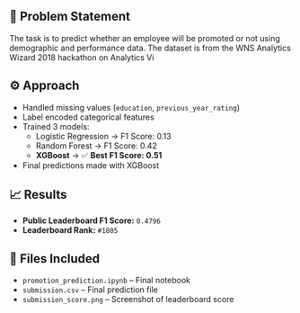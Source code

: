 ## 🎯 Problem Statement

The task is to predict whether an employee will be promoted or not using demographic and performance data. The dataset is from the WNS Analytics Wizard 2018 hackathon on Analytics Vi

## ⚙️ Approach

- Handled missing values (`education`, `previous_year_rating`)
- Label encoded categorical features
- Trained 3 models:
  - Logistic Regression → F1 Score: 0.13
  - Random Forest → F1 Score: 0.42
  - **XGBoost** → ✅ **Best F1 Score: 0.51**
- Final predictions made with XGBoost

## 📈 Results

- **Public Leaderboard F1 Score:** `0.4796`
- **Leaderboard Rank:** `#1805`

## 📄 Files Included

- `promotion_prediction.ipynb` – Final notebook
- `submission.csv` – Final prediction file
- `submission_score.png` – Screenshot of leaderboard score
